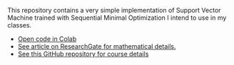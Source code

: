 This repository contains a very simple implementation of Support Vector Machine trained with Sequential Minimal Optimization I intend to use in my classes.


* <a href="https://colab.research.google.com/github/fbeilstein/simplest_smo_ever/blob/main/simple_svm.ipynb">Open code in Colab</a>
* <a href="https://www.researchgate.net/publication/344460740_Yet_more_simple_SMO_algorithm">See article on ResearchGate for mathematical details.</a>
* <a href="https://github.com/fbeilstein/machine_learning"> See this GitHub repository for course details</a>
